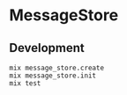 # MessageStore

## Development

    mix message_store.create
    mix message_store.init
    mix test
